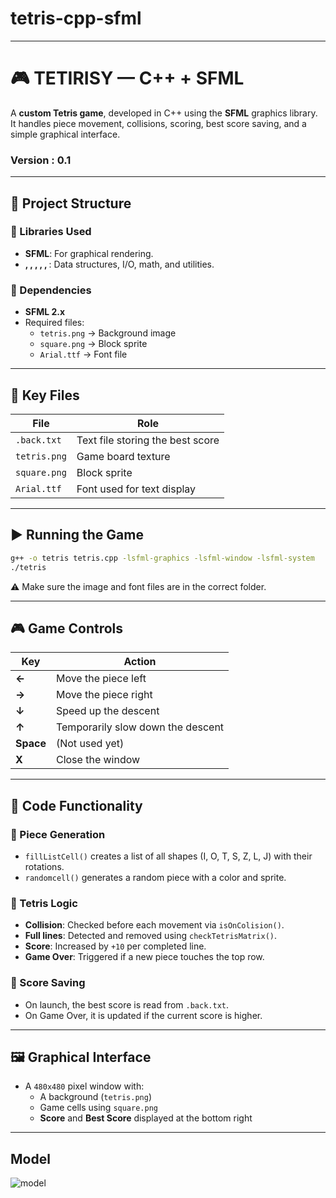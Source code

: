 # tetris-cpp-sfml

---

# 🎮 TETIRISY — C++ + SFML

A **custom Tetris game**, developed in C++ using the **SFML** graphics library. It handles piece movement, collisions, scoring, best score saving, and a simple graphical interface.

### Version : 0.1
---

## 🧱 Project Structure

### 🔹 Libraries Used

- **SFML**: For graphical rendering.
- **<queue>, <vector>, <iostream>, <fstream>, <cmath>, <random>**: Data structures, I/O, math, and utilities.

### 🔹 Dependencies

- **SFML 2.x**
- Required files:
  - `tetris.png` → Background image
  - `square.png` → Block sprite
  - `Arial.ttf` → Font file

---

## 📂 Key Files

| File          | Role                                      |
|---------------|-------------------------------------------|
| `.back.txt`   | Text file storing the best score          |
| `tetris.png`  | Game board texture                        |
| `square.png`  | Block sprite                              |
| `Arial.ttf`   | Font used for text display                |

---

## ▶️ Running the Game

```bash
g++ -o tetris tetris.cpp -lsfml-graphics -lsfml-window -lsfml-system
./tetris
```

⚠️ Make sure the image and font files are in the correct folder.

---

## 🎮 Game Controls

| Key           | Action                                 |
|---------------|----------------------------------------|
| **←**         | Move the piece left                    |
| **→**         | Move the piece right                   |
| **↓**         | Speed up the descent                   |
| **↑**         | Temporarily slow down the descent      |
| **Space**     | (Not used yet)                         |
| **X**         | Close the window                       |

---

## 🧩 Code Functionality

### 🎲 Piece Generation
- `fillListCell()` creates a list of all shapes (I, O, T, S, Z, L, J) with their rotations.
- `randomcell()` generates a random piece with a color and sprite.

### 🧠 Tetris Logic
- **Collision**: Checked before each movement via `isOnColision()`.
- **Full lines**: Detected and removed using `checkTetrisMatrix()`.
- **Score**: Increased by `+10` per completed line.
- **Game Over**: Triggered if a new piece touches the top row.

### 📝 Score Saving
- On launch, the best score is read from `.back.txt`.
- On Game Over, it is updated if the current score is higher.

---

## 🖼 Graphical Interface

- A `480x480` pixel window with:
  - A background (`tetris.png`)
  - Game cells using `square.png`
  - **Score** and **Best Score** displayed at the bottom right

---
## Model
![model](https://github.com/user-attachments/assets/dd2c0a92-e06b-4bcf-a865-d7ad541abb15)


